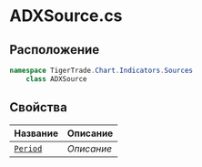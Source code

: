 
# ADXSource.cs
## Расположение
```csharp
namespace TigerTrade.Chart.Indicators.Sources  
    class ADXSource
```

## Свойства
| Название | Описание |
| --- | --- |
| [`Period`](./svoistva/Period.md) | *Описание* |

